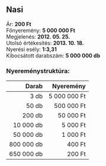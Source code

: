## Nasi

Ár: **200 Ft**<br/>
Főnyeremény: **5 000 000 Ft**<br/>
Megjelenés: **2012. 05. 25.**<br/>
Utolsó értékesítés: **2013. 10. 18.**<br/>
Nyerési esély: **1:3,31**<br/>
Kibocsátott darabszám: **5 000 000 db**<br/>

### Nyereménystruktúra:
Darab|Nyeremény
---:|---:
3 db|5 000 000 Ft
50 db|500 000 Ft
200 db|50 000 Ft
10 000 db|5 000 Ft
50 000 db|1 000 Ft
800 000 db|400 Ft
650 000 db|200 Ft
